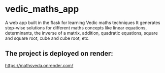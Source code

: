 # vedic_maths_app
A web app built in the flask for learning Vedic maths techniques
It generates step-wise solutions for different maths concepts like linear equations, determinants, the inverse of a matrix, addition, quadratic equations, square and square root, cube and cube root, etc.

## The project is deployed on render:
https://mathsveda.onrender.com/
